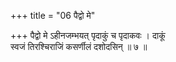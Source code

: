 +++
title = "06 पैद्वो मे"

+++
पैद्वो मे ऽहीनजम्भयत् पृदाकुं च पृदाकवः । दाकूं  
स्वजं तिरश्चिराजिं कसर्णीलं दशोदसिन् ॥ ७ ॥